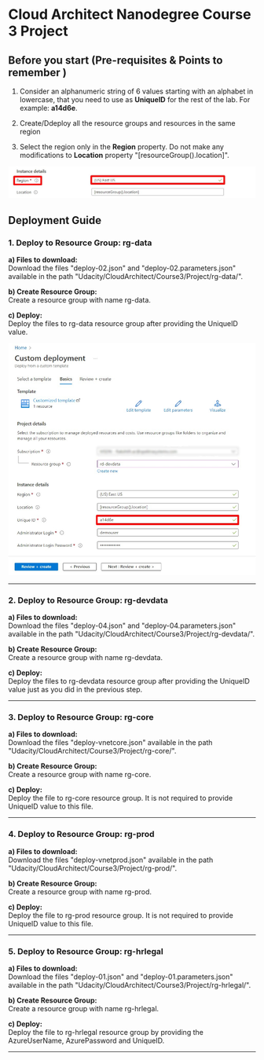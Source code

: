 # Cloud Architect Nanodegree Course 3 Project

## Before you start (Pre-requisites & Points to remember )

1. Consider an alphanumeric string of 6 values starting with an alphabet in lowercase, that you need to use as **UniqueID** for the rest of the lab. For example: **a14d6e**.

2. Create/Ddeploy all the resource groups and resources in the same region

3. Select the region only in the **Region** property. Do not make any modifications to **Location** property "[resourceGroup().location]". 

![Location Details](./media/Location-details.jpg)

## Deployment Guide

### 1. Deploy to Resource Group: rg-data

**a) Files to download:** <br/>
Download the files "deploy-02.json" and "deploy-02.parameters.json" available in the path "Udacity/CloudArchitect/Course3/Project/rg-data/".

**b) Create Resource Group:** <br/>
Create a resource group with name rg-data.

**c) Deploy:** <br/>
Deploy the files to rg-data resource group after providing the UniqueID value.

![UniqueID Details](./media/provide-uniqueid.jpg)

------------------------------------------------------------------

### 2. Deploy to Resource Group: rg-devdata

**a) Files to download:** <br/>
Download the files "deploy-04.json" and "deploy-04.parameters.json" available in the path "Udacity/CloudArchitect/Course3/Project/rg-devdata/".

**b) Create Resource Group:** <br/>
Create a resource group with name rg-devdata.

**c) Deploy:** <br/>
Deploy the files to rg-devdata resource group after providing the UniqueID value just as you did in the previous step.

------------------------------------------------------------------

### 3. Deploy to Resource Group: rg-core

**a) Files to download:** <br/>
Download the files "deploy-vnetcore.json" available in the path "Udacity/CloudArchitect/Course3/Project/rg-core/".

**b) Create Resource Group:** <br/>
Create a resource group with name rg-core.

**c) Deploy:** <br/>
Deploy the file to rg-core resource group. It is not required to provide UniqueID value to this file.

------------------------------------------------------------------

### 4. Deploy to Resource Group: rg-prod

**a) Files to download:** <br/>
Download the files "deploy-vnetprod.json" available in the path "Udacity/CloudArchitect/Course3/Project/rg-prod/".

**b) Create Resource Group:** <br/>
Create a resource group with name rg-prod.

**c) Deploy:** <br/>
Deploy the file to rg-prod resource group. It is not required to provide UniqueID value to this file.

------------------------------------------------------------------

### 5. Deploy to Resource Group: rg-hrlegal

**a) Files to download:** <br/>
Download the files "deploy-01.json" and "deploy-01.parameters.json" available in the path "Udacity/CloudArchitect/Course3/Project/rg-hrlegal/".

**b) Create Resource Group:** <br/>
Create a resource group with name rg-hrlegal.

**c) Deploy:** <br/>
Deploy the file to rg-hrlegal resource group by providing the AzureUserName, AzurePassword and UniqueID.

------------------------------------------------------------------

